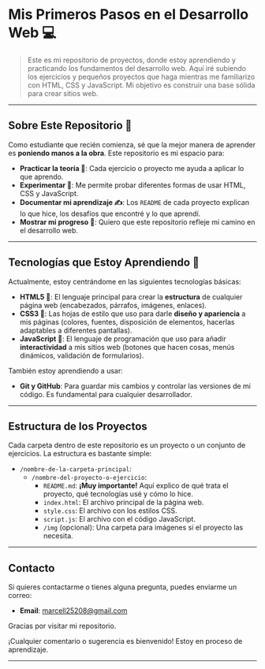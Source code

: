 # Mis Primeros Pasos en el Desarrollo Web 💻

> Este es mi repositorio de proyectos, donde estoy aprendiendo y practicando los fundamentos del desarrollo web. Aquí iré subiendo los ejercicios y pequeños proyectos que haga mientras me familiarizo con HTML, CSS y JavaScript. 
Mi objetivo es construir una base sólida para crear sitios web.
---
## Sobre Este Repositorio 📄

Como estudiante que recién comienza, sé que la mejor manera de aprender es **poniendo manos a la obra**. Este repositorio es mi espacio para:

* **Practicar la teoría 🧠**: Cada ejercicio o proyecto me ayuda a aplicar lo que aprendo.
* **Experimentar 🦾**: Me permite probar diferentes formas de usar HTML, CSS y JavaScript.
* **Documentar mi aprendizaje ✍**: Los `README` de cada proyecto explican lo que hice, los desafíos que encontré y lo que aprendí.
* **Mostrar mi progreso 👐**: Quiero que este repositorio refleje mi camino en el desarrollo web.

---

## Tecnologías que Estoy Aprendiendo 👾

Actualmente, estoy centrándome en las siguientes tecnologías básicas:

* **HTML5 🦴**: El lenguaje principal para crear la **estructura** de cualquier página web (encabezados, párrafos, imágenes, enlaces).
* **CSS3 👦**: Las hojas de estilo que uso para darle **diseño y apariencia** a mis páginas (colores, fuentes, disposición de elementos, hacerlas adaptables a diferentes pantallas).
* **JavaScript 💪**: El lenguaje de programación que uso para añadir **interactividad** a mis sitios web (botones que hacen cosas, menús dinámicos, validación de formularios).

También estoy aprendiendo a usar:

* **Git y GitHub**: Para guardar mis cambios y controlar las versiones de mi código. Es fundamental para cualquier desarrollador.

---

## Estructura de los Proyectos

Cada carpeta dentro de este repositorio es un proyecto o un conjunto de ejercicios. La estructura es bastante simple:

* `/nombre-de-la-carpeta-principal`:
    * `/nombre-del-proyecto-o-ejercicio`:
        * `README.md`: **¡Muy importante!** Aquí explico de qué trata el proyecto, qué tecnologías usé y cómo lo hice.
        * `index.html`: El archivo principal de la página web.
        * `style.css`: El archivo con los estilos CSS.
        * `script.js`: El archivo con el código JavaScript.
        * `/img` (opcional): Una carpeta para imágenes si el proyecto las necesita.

---

## Contacto

Si quieres contactarme o tienes alguna pregunta, puedes enviarme un correo:

* **Email**: marcell25208@gmail.com

Gracias por visitar mi repositorio.

¡Cualquier comentario o sugerencia es bienvenido! Estoy en proceso de aprendizaje.

---